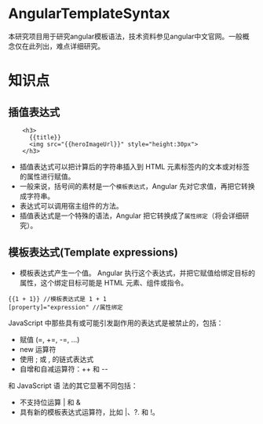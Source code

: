 # AngularTemplateSyntax

本研究项目用于研究angular模板语法，技术资料参见angular中文官网。一般概念仅在此列出，难点详细研究。

# 知识点
## 插值表达式
```angular2html
    <h3>
      {{title}}
      <img src="{{heroImageUrl}}" style="height:30px">
    </h3>
```
* 插值表达式可以把计算后的字符串插入到 HTML 元素标签内的文本或对标签的属性进行赋值。    
* 一般来说，括号间的素材是一个`模板表达式`，Angular 先对它求值，再把它转换成字符串。
* 表达式可以调用宿主组件的方法。
* 插值表达式是一个特殊的语法，Angular 把它转换成了`属性绑定`（将会详细研究）。
## 模板表达式(Template expressions)
* 模板表达式产生一个值。 Angular 执行这个表达式，并把它赋值给绑定目标的属性，这个绑定目标可能是 HTML 元素、组件或指令。
```angular2html
{{1 + 1}} //模板表达式是 1 + 1
[property]="expression" //属性绑定
```
JavaScript 中那些具有或可能引发副作用的表达式是被禁止的，包括：
* 赋值 (=, +=, -=, ...)
* new 运算符
* 使用 ; 或 , 的链式表达式
* 自增和自减运算符：++ 和 --

和 JavaScript 语 法的其它显著不同包括：
* 不支持位运算 | 和 &
* 具有新的模板表达式运算符，比如 |、?. 和 !。
